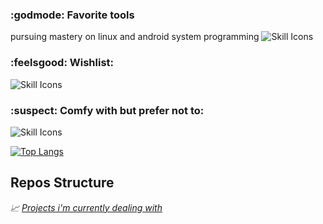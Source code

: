   <h3>:godmode: Favorite tools </h3>
  pursuing mastery on linux and android system programming
  <img src="https://skillicons.dev/icons?i=c,cpp,java,python,bash,neovim,linux&theme=dark" alt="Skill Icons"><br>
  
  <h3>:feelsgood: Wishlist:</h3>
  <img src="https://skillicons.dev/icons?i=rust,zig,ruby,go,cs,powershell&theme=dark" alt="Skill Icons"><br>
  
  <h3>:suspect: Comfy with but prefer not to:</h3>
  <img src="https://skillicons.dev/icons?i=html,css,javascript,mysql,windows&theme=dark" alt="Skill Icons"><br>

[![Top Langs](https://github-readme-stats.vercel.app/api/top-langs/?username=sumxtx&layout=compact)](https://github.com/anuraghazra/github-readme-stats)

## Repos Structure ## 
_:chart_with_upwards_trend: [Projects i'm currently dealing with]()_

